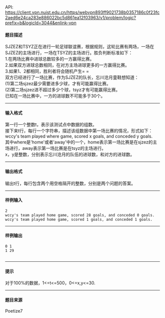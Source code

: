 API: https://client.vpn.nuist.edu.cn/https/webvpn893ff9021738b0357186c0f23fc2aed6e24ca283e886022bc5d861ea12f03963/v1/problem/logic?prefix=b&logicId=3044&enlink-vpn

#### 题目描述

SJZEZ和TSYZ正在进行一轮足球联谊赛，根据规则，这轮比赛有两场，一场在SJZEZ的主场进行，一场在TSYZ的主场进行。胜负判断标准如下：  
1.在两场比赛中进球总数较多的一方赢得比赛。  
2.如果双方进球总数相同，在对方主场进球更多的一方赢得比赛。  
3.如果1、2都相同，胜利者将会随机产生= =  
双方已经进行了一场比赛，作为SJZEZ的队长，忘川沧月童鞋想知道：  
(1)第二场sjzez最少需要进多少球，才有可能赢得比赛。  
(2)第二场sjzez进不超过多少个球，tsyz才有可能赢得比赛。  
已知在一场比赛中，一方的进球数不可能多于30个。  

---

#### 输入格式

第一行一个整数t，表示该测试点中数据的组数。  
接下来t行，每行一个字符串，描述该组数据中第一场比赛的情况，形式如下：  
wccy's team played where game, scored x goals, and conceded y goals.  
其中where是'home'或者'away'中的一个，home表示第一场比赛是在sjzez的主场进行，away表示第一场比赛是在tsyz的主场进行。  
x，y是整数，分别表示忘川沧月的队伍的进球数，和对方的进球数。

---

#### 输出格式

输出t行，每行包含两个用空格隔开的整数，分别是两个问题的答案。

---

#### 样例输入
```
2
wccy's team played home game, scored 28 goals, and conceded 0 goals.
wccy's team played home game, scored 1 goals, and conceded 1 goals.

```

---

#### 样例输出
```
0 1
1 29


```

---

#### 提示

对于100%的数据，1<=t<=500，0<=x,y<=30.  

---

#### 题目来源

Poetize7